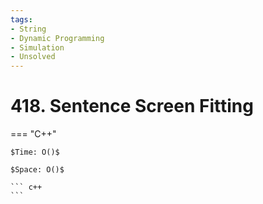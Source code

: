 ```yaml
---
tags:
- String
- Dynamic Programming
- Simulation
- Unsolved
---
```



# 418. Sentence Screen Fitting

=== "C++"

    $Time: O()$

    $Space: O()$

    ``` c++
    ```